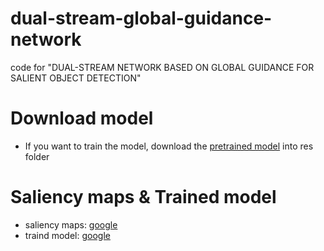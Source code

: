 # dual-stream-global-guidance-network
code for "DUAL-STREAM NETWORK BASED ON GLOBAL GUIDANCE FOR SALIENT OBJECT DETECTION"
# Download model
* If you want to train the model, download the [pretrained model](https://drive.google.com/drive/my-drive) into res folder

# Saliency maps & Trained model
* saliency maps: [google](https://drive.google.com/drive/my-drive)
* traind model: [google](https://drive.google.com/file/d/1Y1M2urXuHDjXBQkWZSQpfhIuP7nhmCNB/view?usp=sharing)
